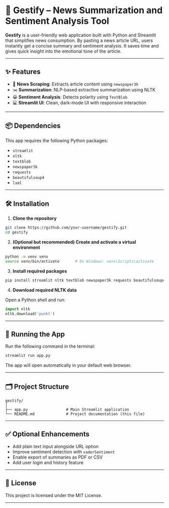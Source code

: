 
# 📰 Gestify – News Summarization and Sentiment Analysis Tool

**Gestify** is a user-friendly web application built with Python and Streamlit that simplifies news consumption. By pasting a news article URL, users instantly get a concise summary and sentiment analysis. It saves time and gives quick insight into the emotional tone of the article.

---

## ✨ Features

- 🔗 **News Scraping**: Extracts article content using `newspaper3k`
- ✂️ **Summarization**: NLP-based extractive summarization using NLTK
- 😀 **Sentiment Analysis**: Detects polarity using `TextBlob`
- 💻 **Streamlit UI**: Clean, dark-mode UI with responsive interaction

---

## 📦 Dependencies

This app requires the following Python packages:

- `streamlit`
- `nltk`
- `textblob`
- `newspaper3k`
- `requests`
- `beautifulsoup4`
- `lxml`

---

## 🛠️ Installation

1. **Clone the repository**

```bash
git clone https://github.com/your-username/gestify.git
cd gestify
````

2. **(Optional but recommended) Create and activate a virtual environment**

```bash
python -m venv venv
source venv/bin/activate       # On Windows: venv\Scripts\activate
```

3. **Install required packages**

```bash
pip install streamlit nltk textblob newspaper3k requests beautifulsoup4 lxml
```

4. **Download required NLTK data**

Open a Python shell and run:

```python
import nltk
nltk.download('punkt')
```

---

## 🚀 Running the App

Run the following command in the terminal:

```bash
streamlit run app.py
```

The app will open automatically in your default web browser.

---

## 🗂️ Project Structure

```
gestify/
│
├── app.py                 # Main Streamlit application
└── README.md              # Project documentation (this file)
```

---

## ✅ Optional Enhancements

* Add plain text input alongside URL option
* Improve sentiment detection with `vaderSentiment`
* Enable export of summaries as PDF or CSV
* Add user login and history feature

---

## 📎 License

This project is licensed under the MIT License.

---




